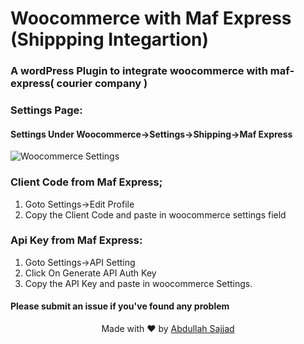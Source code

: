 # Woocommerce with Maf Express (Shippping Integartion)

### A wordPress Plugin to integrate woocommerce with maf-express( courier company )

### Settings Page:
#### Settings Under Woocommerce->Settings->Shipping->Maf Express
 ![Woocommerce Settings](https://i.imgur.com/Ork8Ngp.png)
 
### Client Code from Maf Express;
1. Goto Settings->Edit Profile
2. Copy the Client Code and paste in woocommerce settings field

### Api Key from Maf Express:
1. Goto Settings->API Setting
2. Click On Generate API Auth Key
3. Copy the API Key and paste in woocommerce Settings.

#### Please submit an issue if you've found any problem

<p align="center"> Made with ❤️ by  <a href="https://www.linkedin.com/in/abdullahsajjad/">Abdullah Sajjad</a></p>